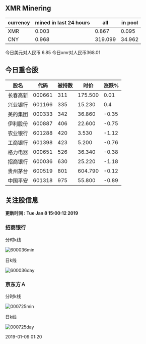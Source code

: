 ## XMR Minering

|currency|mined in last 24 hours|all|in pool|
|---|---|---|---|
|XMR|0.003|0.867|0.095|
|CNY|0.968|319.099|34.962|

今日美元对人民币 6.85	今日xmr对人民币368.01


## 今日重仓股 

|股名|代码|被持数|时价|涨跌%|
|---|---|---|---|---|
|长春高新|000661|311|175.500|0.01|
|兴业银行|601166|335|15.230|0.4|
|美的集团|000333|342|36.860|-0.35|
|伊利股份|600887|406|22.600|-0.75|
|农业银行|601288|420|3.530|-1.12|
|工商银行|601398|423|5.200|-0.76|
|格力电器|000651|526|36.340|-0.38|
|招商银行|600036|630|25.220|-1.18|
|贵州茅台|600519|801|604.790|-0.12|
|中国平安|601318|975|55.800|-0.89|

## 关注股信息
**更新时间 : Tue Jan  8 15:00:12 2019**
### 招商银行 
分时k线

![600036min](http://image.sinajs.cn/newchart/min/n/sh600036.gif)

日k线

![600036day](http://image.sinajs.cn/newchart/daily/n/sh600036.gif)

### 京东方Ａ 
分时k线

![000725min](http://image.sinajs.cn/newchart/min/n/sz000725.gif)

日k线

![000725day](http://image.sinajs.cn/newchart/daily/n/sz000725.gif)

2019-01-09 01:20